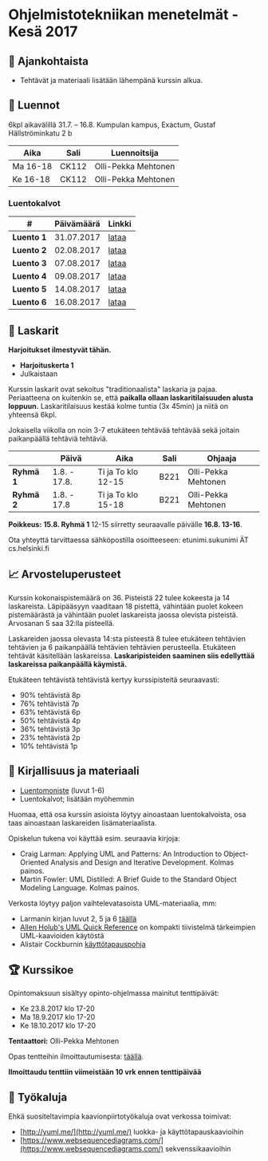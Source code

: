 # Ohjelmistotekniikan menetelmät - Kesä 2017

## :mega: Ajankohtaista

 * Tehtävät ja materiaali lisätään lähempänä kurssin alkua.

## :notebook: Luennot

6kpl aikavälillä 31.7. – 16.8. Kumpulan kampus, Exactum, Gustaf Hällströminkatu 2 b

| Aika     | Sali  | Luennoitsija
|----------|-------|---------------------|
| Ma 16-18 | CK112 | Olli-Pekka Mehtonen |
| Ke 16-18 | CK112 | Olli-Pekka Mehtonen |

### Luentokalvot

| #            | Päivämäärä | Linkki                      |
|--------------|------------|-----------------------------|
| **Luento 1** | 31.07.2017 | [lataa](luento/luento1.pdf) |
| **Luento 2** | 02.08.2017 | [lataa](luento/luento2.pdf) |
| **Luento 3** | 07.08.2017 | [lataa](luento/luento3.pdf) |
| **Luento 4** | 09.08.2017 | [lataa](luento/luento4.pdf) |
| **Luento 5** | 14.08.2017 | [lataa](luento/luento5.pdf) |
| **Luento 6** | 16.08.2017 | [lataa](luento/luento6.pdf) |


## :memo: Laskarit

**Harjoitukset ilmestyvät tähän.**

* **Harjoituskerta 1**
 * Julkaistaan 

Kurssin laskarit ovat sekoitus "traditionaalista" laskaria ja pajaa. Periaatteena on kuitenkin se, että **paikalla ollaan laskaritilaisuuden alusta loppuun.** Laskaritilaisuus kestää kolme tuntia (3x 45min) ja niitä on yhteensä 6kpl.

Jokaisella viikolla on noin 3-7 etukäteen tehtävää tehtävää sekä joitain paikanpäällä tehtäviä tehtäviä.

|      | Päivä | Aika | Sali | Ohjaaja |
|------|-------|------|------|---------|
| **Ryhmä 1** | 1.8. - 17.8. | Ti ja To klo 12-15 | B221 | Olli-Pekka Mehtonen |
| **Ryhmä 2** | 1.8. - 17.8 | Ti ja To klo 15-18 | B221 | Olli-Pekka Mehtonen |

**Poikkeus:** **15.8. Ryhmä 1** 12-15 siirretty seuraavalle päivälle **16.8. 13-16**.

Ota yhteyttä tarvittaessa sähköpostilla osoitteeseen: etunimi.sukunimi ÄT cs.helsinki.fi

## :chart_with_upwards_trend: Arvosteluperusteet

Kurssin kokonaispistemäärä on 36. Pisteistä 22 tulee kokeesta ja 14 laskareista. Läpipääsyyn vaaditaan 18 pistettä, vähintään puolet kokeen pistemäärästä ja vähintään puolet laskareista jaossa olevista pisteistä. Arvosanan 5 saa 32:lla pisteellä.

Laskareiden jaossa olevasta 14:sta pisteestä 8 tulee etukäteen tehtävien tehtävien ja 6 paikanpäällä tehtävien tehtävien perusteella. Etukäteen tehtävät käsitellään laskareissa. **Laskaripisteiden saaminen siis edellyttää laskareissa paikanpäällä käymistä.**

Etukäteen tehtävistä tehtävistä kertyy kurssipisteitä seuraavasti:
* 90% tehtävistä 8p  
* 76% tehtävistä 7p  
* 63% tehtävistä 6p
* 50% tehtävistä 4p  
* 36% tehtävistä 3p    
* 23% tehtävistä 2p
* 10% tehtävistä 1p

## :ledger: Kirjallisuus ja materiaali

* [Luentomoniste](http://www.cs.helsinki.fi/u/mluukkai/otm2012/otm.pdf) (luvut 1-6)
* Luentokalvot; lisätään myöhemmin

Huomaa, että osa kurssin asioista löytyy ainoastaan luentokalvoista, osa taas ainoastaan laskareiden lisämateriaalista.

Opiskelun tukena voi käyttää esim. seuraavia kirjoja:

* Craig Larman: Applying UML and Patterns: An Introduction to Object-Oriented Analysis and Design and Iterative Development. Kolmas painos.
* Martin Fowler: UML Distilled: A Brief Guide to the Standard Object Modeling Language. Kolmas painos.

Verkosta löytyy paljon vaihtelevatasoista UML-materiaalia, mm:

* Larmanin kirjan luvut 2, 5 ja 6 [täällä](http://www.craiglarman.com/wiki/index.php?title=Articles)
* [Allen Holub's UML Quick Reference](http://www.holub.com/goodies/uml/) on kompakti tiivistelmä tärkeimpien UML-kaavioiden käytöstä
* Alistair Cockburnin [käyttötapauspohja](http://www.cs.helsinki.fi/u/mluukkai/ohmas10/usecase.pdf)

## :trophy: Kurssikoe

Opintomaksuun sisältyy opinto-ohjelmassa mainitut tenttipäivät:

* Ke 23.8.2017 klo 17-20
* Ma 18.9.2017 klo 17-20 
* Ke 18.10.2017 klo 17-20

**Tentaattori:** Olli-Pekka Mehtonen

Opas tentteihin ilmoittautumisesta: [täällä](https://www.helsinki.fi/fi/avoin-yliopisto/opiskelu/opintojen-aikana/tentit).

**Ilmoittaudu tenttiin viimeistään 10 vrk ennen tenttipäivää**

## :wrench: Työkaluja

Ehkä suositeltavimpia kaavionpiirtotyökaluja ovat verkossa toimivat:
* [http://yuml.me/](http://yuml.me/) luokka- ja käyttötapauskaavioihin
* [https://www.websequencediagrams.com/](https://www.websequencediagrams.com/) sekvenssikaavioihin
